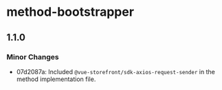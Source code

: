 # method-bootstrapper

## 1.1.0

### Minor Changes

- 07d2087a: Included `@vue-storefront/sdk-axios-request-sender` in the method implementation file.
